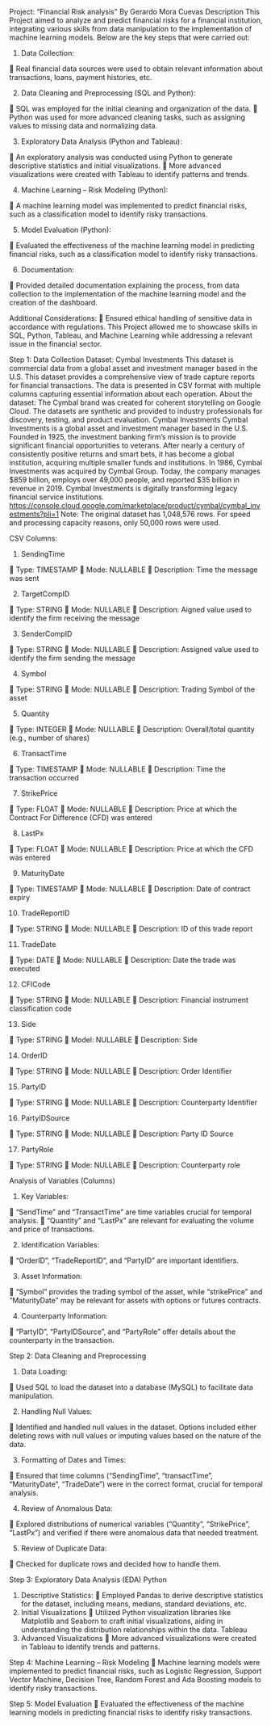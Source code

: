 Project: “Financial Risk analysis"
By Gerardo Mora Cuevas
Description
This Project aimed to analyze and predict financial risks for a financial institution, integrating various skills from data manipulation to the implementation of machine learning models. Below are the key steps that were carried out:
1.	Data Collection:

	Real financial data sources were used to obtain relevant information about transactions, loans, payment histories, etc.

2.	Data Cleaning and Preprocessing (SQL and Python):

	SQL was employed for the initial cleaning and organization of the data.
	Python was used for more advanced cleaning tasks, such as assigning values to missing data and normalizing data.

3.	Exploratory Data Analysis (Python and Tableau):

	An exploratory analysis was conducted using Python to generate descriptive statistics and initial visualizations.
	More advanced visualizations were created with Tableau to identify patterns and trends.

4.	Machine Learning – Risk Modeling (Python):

	A machine learning model was implemented to predict financial risks, such as a classification model to identify risky transactions.

5.	Model Evaluation (Python):

	Evaluated the effectiveness of the machine learning model in predicting financial risks, such as a classification model to identify risky transactions.

6.	Documentation:

	Provided detailed documentation explaining the process, from data collection to the implementation of the machine learning model and the creation of the dashboard.

Additional Considerations:
	Ensured ethical handling of sensitive data in accordance with regulations. 
This Project allowed me to showcase skills in SQL, Python, Tableau, and Machine Learning while addressing a relevant issue in the financial sector.

Step 1: Data Collection
Dataset: Cymbal Investments
This dataset is commercial data from a global asset and investment manager based in the U.S. This dataset provides a comprehensive view of trade capture reports for financial transactions. The data is presented in CSV format with multiple columns capturing essential information about each operation.
About the dataset:
The Cymbal brand was created for coherent storytelling on Google Cloud. The datasets are synthetic and provided to industry professionals for discovery, testing, and product evaluation.
Cymbal Investments
Cymbal Investments is a global asset and investment manager based in the U.S. Founded in 1925, the investment banking firm’s mission is to provide significant financial opportunities to veterans. After nearly a century of consistently positive returns and smart bets, it has become a global institution, acquiring multiple smaller funds and institutions. In 1986, Cymbal Investments was acquired by Cymbal Group. Today, the company manages $859 billion, employs over 49,000 people, and reported $35 billion in revenue in 2019. Cymbal Investments is digitally transforming legacy financial service institutions.
https://console.cloud.google.com/marketplace/product/cymbal/cymbal_investments?pli=1
Note: The original dataset has 1,048,576 rows. For speed and processing capacity reasons, only 50,000 rows were used.

CSV Columns:
1.	SendingTime

	Type: TIMESTAMP
	Mode: NULLABLE
	Description: Time the message was sent

2.	TargetCompID

	Type: STRING
	Mode: NULLABLE
	Description: Aigned value used to identify the firm receiving the message

3.	SenderCompID

	Type: STRING
	Mode: NULLABLE
	Description: Assigned value used to identify the firm sending the message

4.	Symbol

	Type: STRING
	Mode: NULLABLE
	Description: Trading Symbol of the asset

5.	Quantity

	Type: INTEGER
	Mode: NULLABLE
	Description: Overall/total quantity (e.g., number of shares)


6.	TransactTime

	Type: TIMESTAMP
	Mode: NULLABLE
	Description: Time the transaction occurred

7.	StrikePrice

	Type: FLOAT
	Mode: NULLABLE
	Description: Price at which the Contract For Difference (CFD) was entered

8.	LastPx

	Type: FLOAT
	Mode: NULLABLE
	Description: Price at which the CFD was entered

9.	MaturityDate

	Type: TIMESTAMP
	Mode: NULLABLE
	Description: Date of contract expiry

10.	TradeReportID

	Type: STRING
	Mode: NULLABLE
	Description: ID of this trade report

11.	TradeDate

	Type: DATE
	Mode: NULLABLE
	Description: Date the trade was executed

12.	CFICode

	Type: STRING
	Mode: NULLABLE
	Description: Financial instrument classification code


13.	Side

	Type: STRING
	Model: NULLABLE
	Description: Side


14.	OrderID

	Type: STRING
	Mode: NULLABLE
	Description: Order Identifier

15.	PartyID

	Type: STRING
	Mode: NULLABLE
	Description: Counterparty Identifier

16.	PartyIDSource

	Type: STRING
	Mode: NULLABLE
	Description: Party ID Source

17.	PartyRole

	Type: STRING
	Mode: NULLABLE
	Description: Counterparty role

Analysis of Variables (Columns)
1.	Key Variables:

	“SendTime” and “TransactTime” are time variables crucial for temporal analysis.
	“Quantity” and “LastPx” are relevant for evaluating the volume and price of transactions.

2.	Identification Variables:

	“OrderID”, “TradeReportID”, and “PartyID” are important identifiers.

3.	Asset Information:

	“Symbol” provides the trading symbol of the asset, while “strikePrice” and “MaturityDate” may be relevant for assets with options or futures contracts.

4.	Counterparty Information:

	“PartyID”, “PartyIDSource”, and “PartyRole” offer details about the counterparty in the transaction.











Step 2: Data Cleaning and Preprocessing
1.	Data Loading:

	Used SQL to load the dataset into a database (MySQL) to facilitate data manipulation.

2.	Handling Null Values:

	Identified and handled null values in the dataset. Options included either deleting rows with null values or imputing values based on the nature of the data.

3.	Formatting of Dates and Times:

	Ensured that time columns (“SendingTime”, “transactTime”, “MaturityDate”, “TradeDate”) were in the correct format, crucial for temporal analysis.

4.	Review of Anomalous Data:

	Explored distributions of numerical variables (“Quantity”, “StrikePrice”, “LastPx”) and verified if there were anomalous data that needed treatment.

5.	Review of Duplicate Data:

	Checked for duplicate rows and decided how to handle them.














Step 3: Exploratory Data Analysis (EDA)
Python
1.	Descriptive Statistics:
	Employed Pandas to derive descriptive statistics for the dataset, including means, medians, standard deviations, etc.
2.	Initial Visualizations
	Utilized Python visualization libraries like Matplotlib and Seaborn to craft initial visualizations, aiding in understanding the distribution relationships within the data.
Tableau
1.	Advanced Visualizations
	More advanced visualizations were created in Tableau to identify trends and patterns.


Step 4: Machine Learning – Risk Modeling
	Machine learning models were implemented to predict financial risks, such as Logistic Regression, Support Vector Machine, Decision Tree, Random Forest and Ada Boosting models to identify risky transactions.

Step 5: Model Evaluation
	Evaluated the effectiveness of the machine learning models in predicting financial risks to identify risky transactions.
